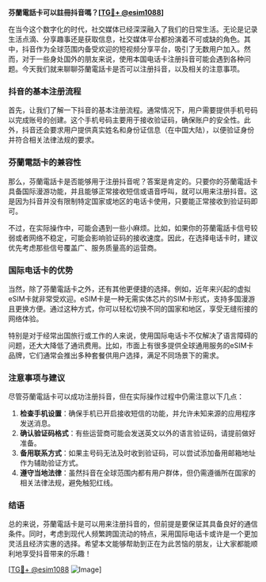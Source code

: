 **芬蘭電話卡可以註冊抖音嗎？[[TG💪+ @esim1088](https://t.me/s/esim1088)]**

在当今这个数字化的时代，社交媒体已经深深融入了我们的日常生活。无论是记录生活点滴、分享趣事还是获取信息，社交媒体平台都扮演着不可或缺的角色。其中，抖音作为全球范围内备受欢迎的短视频分享平台，吸引了无数用户加入。然而，对于一些身处国外的朋友来说，使用本国电话卡注册抖音可能会遇到各种问题。今天我们就来聊聊芬蘭電話卡是否可以注册抖音，以及相关的注意事项。

### 抖音的基本注册流程

首先，让我们了解一下抖音的基本注册流程。通常情况下，用户需要提供手机号码以完成账号的创建。这个手机号码主要用于接收验证码，确保账户的安全性。此外，抖音还会要求用户提供真实姓名和身份证信息（在中国大陆），以便验证身份并符合相关法律法规的要求。

### 芬蘭電話卡的兼容性

那么，芬蘭電話卡是否能够用于注册抖音呢？答案是肯定的。只要你的芬蘭電話卡具备国际漫游功能，并且能够正常接收短信或语音呼叫，就可以用来注册抖音。这是因为抖音并没有限制特定国家或地区的电话卡使用，只要能正常接收到验证码即可。

不过，在实际操作中，可能会遇到一些小麻烦。比如，如果你的芬蘭電話卡信号较弱或者网络不稳定，可能会影响验证码的接收速度。因此，在选择电话卡时，建议优先考虑那些信号覆盖广、服务质量高的运营商。

### 国际电话卡的优势

当然，除了芬蘭電話卡之外，还有其他更便捷的选择。例如，近年来兴起的虚拟eSIM卡就非常受欢迎。eSIM卡是一种无需实体芯片的SIM卡形式，支持多国漫游且更换方便。通过这种方式，你可以轻松切换不同的国家和地区，享受无缝衔接的网络体验。

特别是对于经常出国旅行或工作的人来说，使用国际电话卡不仅解决了语言障碍的问题，还大大降低了通讯费用。比如，市面上有很多提供全球通用服务的eSIM卡品牌，它们通常会推出多种套餐供用户选择，满足不同场景下的需求。

### 注意事项与建议

尽管芬蘭電話卡可以成功注册抖音，但在实际操作过程中仍需注意以下几点：

1. **检查手机设置**：确保手机已开启接收短信的功能，并允许未知来源的应用程序发送消息。
2. **确认验证码格式**：有些运营商可能会发送英文以外的语言验证码，请提前做好准备。
3. **备用联系方式**：如果主号码无法及时收到验证码，可以尝试添加备用邮箱地址作为辅助验证方式。
4. **遵守当地法律**：虽然抖音在全球范围内都有用户群体，但仍需遵循所在国家的相关法律法规，避免触犯红线。

### 结语

总的来说，芬蘭電話卡是可以用来注册抖音的，但前提是要保证其具备良好的通信条件。同时，考虑到现代人频繁跨国流动的特点，采用国际电话卡或许是一个更加灵活且经济实惠的选择。希望本文能够帮助到正在为此苦恼的朋友，让大家都能顺利地享受抖音带来的乐趣！

[[TG💪+ @esim1088](https://t.me/s/esim1088) ![Image](https://i.postimg.cc/4NQfJmqS/Snipaste-2025-05-13-00-14-12.png)]